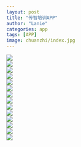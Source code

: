 ```yaml
---
layout: post
title: "传智培训APP"
author: "Lanie"
categories: app
tags: [APP]
image: chuanzhi/index.jpg
---
```

<div class="masonry">
	<div class="item">
		<div class="item_content">
			<img src="{{ site.github.url }}/assets/img/chuanzhi/1.png">
		</div>
	</div>
	<div class="item">
		<div class="item_content">
			<img src="{{ site.github.url }}/assets/img/chuanzhi/10.png">
		</div>
	</div>
	<div class="item">
		<div class="item_content">
			<img src="{{ site.github.url }}/assets/img/chuanzhi/11.png">
		</div>
	</div>
	<div class="item">
		<div class="item_content">
			<img src="{{ site.github.url }}/assets/img/chuanzhi/12.png">
		</div>
	</div>
	<div class="item">
		<div class="item_content">
			<img src="{{ site.github.url }}/assets/img/chuanzhi/13.png">
		</div>
	</div>
	<div class="item">
		<div class="item_content">
			<img src="{{ site.github.url }}/assets/img/chuanzhi/14.png">
		</div>
	</div>
	<div class="item">
		<div class="item_content">
			<img src="{{ site.github.url }}/assets/img/chuanzhi/2.png">
		</div>
	</div>
	<div class="item">
		<div class="item_content">
			<img src="{{ site.github.url }}/assets/img/chuanzhi/3.png">
		</div>
	</div>
	<div class="item">
		<div class="item_content">
			<img src="{{ site.github.url }}/assets/img/chuanzhi/4.png">
		</div>
	</div>
	<div class="item">
		<div class="item_content">
			<img src="{{ site.github.url }}/assets/img/chuanzhi/5.png">
		</div>
	</div>
	<div class="item">
		<div class="item_content">
			<img src="{{ site.github.url }}/assets/img/chuanzhi/6.png">
		</div>
	</div>
	<div class="item">
		<div class="item_content">
			<img src="{{ site.github.url }}/assets/img/chuanzhi/7.png">
		</div>
	</div>
	<div class="item">
		<div class="item_content">
			<img src="{{ site.github.url }}/assets/img/chuanzhi/8.png">
		</div>
	</div>
	<div class="item">
		<div class="item_content">
			<img src="{{ site.github.url }}/assets/img/chuanzhi/9.png">
		</div>
	</div>
</div>
